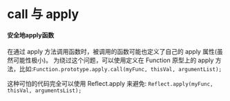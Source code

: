 # call 与 apply

#### 安全地apply函数

在通过 apply 方法调用函数时，被调用的函数可能也定义了自己的 apply 属性(虽然可能性极小)。 为绕过这个问题，可以使用定义在 Function 原型上的 apply 方法，比如:`Function.prototype.apply.call(myFunc, thisVal, argumentList);`

这种可怕的代码完全可以使用 Reflect.apply 来避免: `Reflect.apply(myFunc, thisVal, argumentsList);`